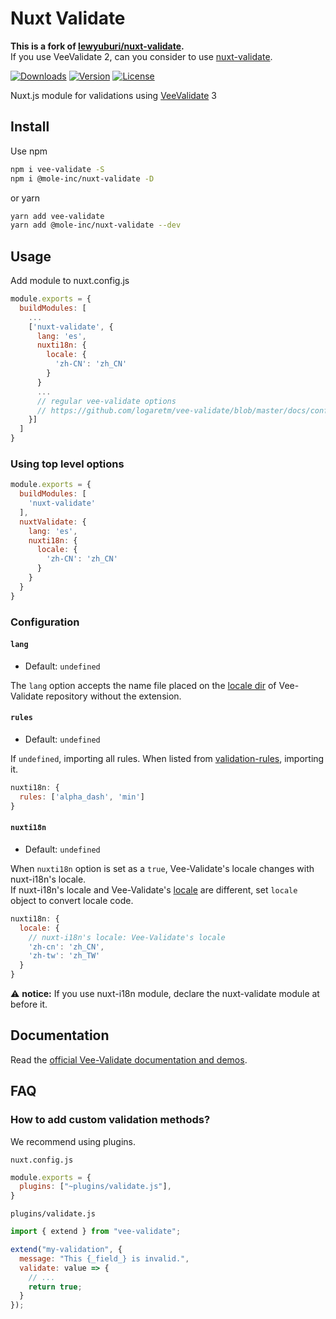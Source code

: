 # Nuxt Validate

**This is a fork of [lewyuburi/nuxt-validate](https://github.com/lewyuburi/nuxt-validate).**  
If you use VeeValidate 2, can you consider to use [nuxt-validate](https://github.com/lewyuburi/nuxt-validate/tree/c0879facf4abf461a0fbdbd3afe3fd9247be56ec).

<p>
  <a href="https://www.npmjs.com/package/@mole-inc/nuxt-validate"><img src="https://badgen.net/npm/dm/@mole-inc/nuxt-validate" alt="Downloads"></a>
  <a href="https://www.npmjs.com/package/@mole-inc/nuxt-validate"><img src="https://badgen.net/npm/v/@mole-inc/nuxt-validate" alt="Version"></a>
  <a href="https://www.npmjs.com/package/@mole-inc/nuxt-validate"><img src="https://badgen.net/npm/license/@mole-inc/nuxt-validate" alt="License"></a>
</p>

Nuxt.js module for validations using [VeeValidate](https://github.com/logaretm/vee-validate) 3

## Install

Use npm

```sh
npm i vee-validate -S
npm i @mole-inc/nuxt-validate -D
```

or yarn

```sh
yarn add vee-validate
yarn add @mole-inc/nuxt-validate --dev
```

## Usage

Add module to nuxt.config.js

```js
module.exports = {
  buildModules: [
    ...
    ['nuxt-validate', {
      lang: 'es',
      nuxti18n: {
        locale: {
          'zh-CN': 'zh_CN'
        }
      }
      ...
      // regular vee-validate options
      // https://github.com/logaretm/vee-validate/blob/master/docs/configuration.md
    }]
  ]
}
```

### Using top level options

```js
module.exports = {
  buildModules: [
    'nuxt-validate'
  ],
  nuxtValidate: {
    lang: 'es',
    nuxti18n: {
      locale: {
        'zh-CN': 'zh_CN'
      }
    }
  }
}
```

### Configuration

#### `lang`

- Default: `undefined`

The `lang` option accepts the name file placed on the [locale dir](https://github.com/logaretm/vee-validate/tree/master/locale) of Vee-Validate repository without the extension.

#### `rules`

- Default: `undefined`

If `undefined`, importing all rules.
When listed from [validation-rules](https://logaretm.github.io/vee-validate/api/rules.html#validation-rules), importing it.

```js
nuxti18n: {
  rules: ['alpha_dash', 'min']
}
```

#### `nuxti18n`

- Default: `undefined`

When `nuxti18n` option is set as a `true`, Vee-Validate's locale changes with nuxt-i18n's locale.  
If nuxt-i18n's locale and Vee-Validate's [locale](https://github.com/logaretm/vee-validate/tree/master/locale) are different, set `locale` object to convert locale code.

```js
nuxti18n: {
  locale: {
    // nuxt-i18n's locale: Vee-Validate's locale
    'zh-cn': 'zh_CN',
    'zh-tw': 'zh_TW'
  }
}
```

:warning: **notice:** If you use nuxt-i18n module, declare the nuxt-validate module at before it.

## Documentation

Read the [official Vee-Validate documentation and demos](https://logaretm.github.io/vee-validate/).

## FAQ

### How to add custom validation methods?

We recommend using plugins.

`nuxt.config.js`

```js
module.exports = {
  plugins: ["~plugins/validate.js"],
}
```

`plugins/validate.js`

```js
import { extend } from "vee-validate";

extend("my-validation", {
  message: "This {_field_} is invalid.",
  validate: value => {
    // ...
    return true;
  }
});
```
